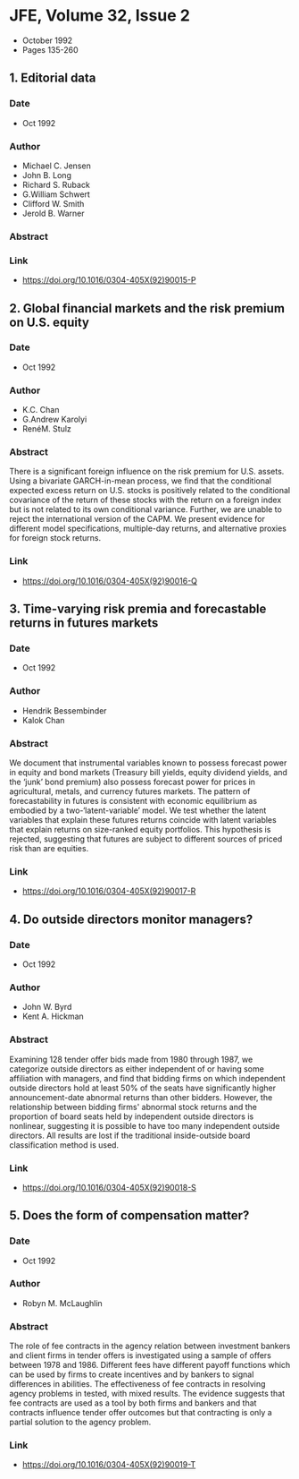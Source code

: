 # JFE, Volume 32, Issue 2
- October 1992
- Pages 135-260

## 1. Editorial data
### Date
- Oct 1992
### Author
- Michael C. Jensen
- John B. Long
- Richard S. Ruback
- G.William Schwert
- Clifford W. Smith
- Jerold B. Warner
### Abstract

### Link
- https://doi.org/10.1016/0304-405X(92)90015-P

## 2. Global financial markets and the risk premium on U.S. equity
### Date
- Oct 1992
### Author
- K.C. Chan
- G.Andrew Karolyi
- RenéM. Stulz
### Abstract
There is a significant foreign influence on the risk premium for U.S. assets. Using a bivariate GARCH-in-mean process, we find that the conditional expected excess return on U.S. stocks is positively related to the conditional covariance of the return of these stocks with the return on a foreign index but is not related to its own conditional variance. Further, we are unable to reject the international version of the CAPM. We present evidence for different model specifications, multiple-day returns, and alternative proxies for foreign stock returns.
### Link
- https://doi.org/10.1016/0304-405X(92)90016-Q

## 3. Time-varying risk premia and forecastable returns in futures markets
### Date
- Oct 1992
### Author
- Hendrik Bessembinder
- Kalok Chan
### Abstract
We document that instrumental variables known to possess forecast power in equity and bond markets (Treasury bill yields, equity dividend yields, and the ‘junk’ bond premium) also possess forecast power for prices in agricultural, metals, and currency futures markets. The pattern of forecastability in futures is consistent with economic equilibrium as embodied by a two-‘latent-variable’ model. We test whether the latent variables that explain these futures returns coincide with latent variables that explain returns on size-ranked equity portfolios. This hypothesis is rejected, suggesting that futures are subject to different sources of priced risk than are equities.
### Link
- https://doi.org/10.1016/0304-405X(92)90017-R

## 4. Do outside directors monitor managers?
### Date
- Oct 1992
### Author
- John W. Byrd
- Kent A. Hickman
### Abstract
Examining 128 tender offer bids made from 1980 through 1987, we categorize outside directors as either independent of or having some affiliation with managers, and find that bidding firms on which independent outside directors hold at least 50% of the seats have significantly higher announcement-date abnormal returns than other bidders. However, the relationship between bidding firms' abnormal stock returns and the proportion of board seats held by independent outside directors is nonlinear, suggesting it is possible to have too many independent outside directors. All results are lost if the traditional inside-outside board classification method is used.
### Link
- https://doi.org/10.1016/0304-405X(92)90018-S

## 5. Does the form of compensation matter?
### Date
- Oct 1992
### Author
- Robyn M. McLaughlin
### Abstract
The role of fee contracts in the agency relation between investment bankers and client firms in tender offers is investigated using a sample of offers between 1978 and 1986. Different fees have different payoff functions which can be used by firms to create incentives and by bankers to signal differences in abilities. The effectiveness of fee contracts in resolving agency problems in tested, with mixed results. The evidence suggests that fee contracts are used as a tool by both firms and bankers and that contracts influence tender offer outcomes but that contracting is only a partial solution to the agency problem.
### Link
- https://doi.org/10.1016/0304-405X(92)90019-T


